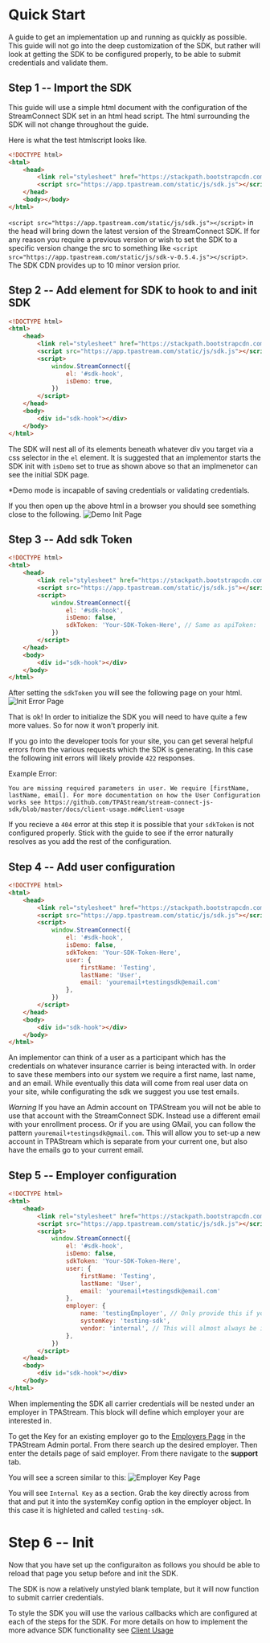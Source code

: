 # Quick Start
A guide to get an implementation up and running as quickly as possible. This guide
will not go into the deep customization of the SDK, but rather will look at getting
the SDK to be configured properly, to be able to submit credentials and validate them.

## Step 1 -- Import the SDK
This guide will use a simple html document with the configuration of the StreamConnect SDK set in an html head script.
The html surrounding the SDK will not change throughout the guide.

Here is what the test htmlscript looks like.
```html
<!DOCTYPE html>
<html>
    <head>
        <link rel="stylesheet" href="https://stackpath.bootstrapcdn.com/bootstrap/4.3.1/css/bootstrap.min.css" integrity="sha384-ggOyR0iXCbMQv3Xipma34MD+dH/1fQ784/j6cY/iJTQUOhcWr7x9JvoRxT2MZw1T" crossorigin="anonymous">
        <script src="https://app.tpastream.com/static/js/sdk.js"></script>
    </head>
    <body></body>
</html>
```

`<script src="https://app.tpastream.com/static/js/sdk.js"></script>` in the head  will bring down the latest version of the StreamConnect SDK. If for any reason you require a previous version or wish to set the SDK to a specific version change the src to something like 
`<script src="https://app.tpastream.com/static/js/sdk-v-0.5.4.js"></script>`. The SDK CDN provides up to 10 minor version prior.

## Step 2 -- Add element for SDK to hook to and init SDK
```html
<!DOCTYPE html>
<html>
    <head>
        <link rel="stylesheet" href="https://stackpath.bootstrapcdn.com/bootstrap/4.3.1/css/bootstrap.min.css" integrity="sha384-ggOyR0iXCbMQv3Xipma34MD+dH/1fQ784/j6cY/iJTQUOhcWr7x9JvoRxT2MZw1T" crossorigin="anonymous">
        <script src="https://app.tpastream.com/static/js/sdk.js"></script>
        <script>
            window.StreamConnect({
                el: '#sdk-hook',
                isDemo: true,
            })
        </script>
    </head>
    <body>
        <div id="sdk-hook"></div>
    </body>
</html>
```

The SDK will nest all of its elements beneath whatever div you target via a css selector in the `el` element. It is suggested
that an implementor starts the SDK init with `isDemo` set to true as shown above so that an implmenetor can see the initial SDK page.

*Demo mode is incapable of saving credentials or validating credentials.

If you then open up the above html in a browser you should see something close to the following.
![Demo Init Page](quickstart-screenshots/demo-init-page.png)

## Step 3 -- Add sdk Token
```html
<!DOCTYPE html>
<html>
    <head>
        <link rel="stylesheet" href="https://stackpath.bootstrapcdn.com/bootstrap/4.3.1/css/bootstrap.min.css" integrity="sha384-ggOyR0iXCbMQv3Xipma34MD+dH/1fQ784/j6cY/iJTQUOhcWr7x9JvoRxT2MZw1T" crossorigin="anonymous">
        <script src="https://app.tpastream.com/static/js/sdk.js"></script>
        <script>
            window.StreamConnect({
                el: '#sdk-hook',
                isDemo: false,
                sdkToken: 'Your-SDK-Token-Here', // Same as apiToken: 'Your-SDK-Token-Here'
            })
        </script>
    </head>
    <body>
        <div id="sdk-hook"></div>
    </body>
</html>
```

After setting the `sdkToken` you will see the following page on your html.
![Init Error Page](quickstart-screenshots/error-init-page.png)

That is ok! In order to initialize the SDK you will need to have quite a few more values. So for now it won't properly init.

If you go into the developer tools for your site, you can get several helpful errors from the various requests which the SDK
is generating. In this case the following init errors will likely provide `422` responses.

Example Error:
```
You are missing required parameters in user. We require [firstName, lastName, email]. For more documentation on how the User Configuration works see https://github.com/TPAStream/stream-connect-js-sdk/blob/master/docs/client-usage.md#client-usage
```

If you recieve a `404` error at this step it is possible that your `sdkToken` is not configured properly. Stick with the guide to see
if the error naturally resolves as you add the rest of the configuration.

## Step 4 -- Add user configuration
```html
<!DOCTYPE html>
<html>
    <head>
        <link rel="stylesheet" href="https://stackpath.bootstrapcdn.com/bootstrap/4.3.1/css/bootstrap.min.css" integrity="sha384-ggOyR0iXCbMQv3Xipma34MD+dH/1fQ784/j6cY/iJTQUOhcWr7x9JvoRxT2MZw1T" crossorigin="anonymous">
        <script src="https://app.tpastream.com/static/js/sdk.js"></script>
        <script>
            window.StreamConnect({
                el: '#sdk-hook',
                isDemo: false,
                sdkToken: 'Your-SDK-Token-Here',
                user: {
                    firstName: 'Testing',
                    lastName: 'User',
                    email: 'youremail+testingsdk@email.com'
                },
            })
        </script>
    </head>
    <body>
        <div id="sdk-hook"></div>
    </body>
</html>
```

An implementor can think of a user as a participant which has the credentials on whatever insurance carrier is being interacted with.
In order to save these members into our system we require a first name, last name, and an email. While eventually this data will
come from real user data on your site, while configurating the sdk we suggest you use test emails.

*Warning* If you have an Admin account on TPAStream you will not be able to use that account with the StreamConnect SDK. Instead use
a different email with your enrollment process. Or if you are using GMail, you can follow the pattern `youremail+testingsdk@gmail.com`.
This will allow you to set-up a new account in TPAStream which is separate from your current one, but also have the emails go to
your current email.

## Step 5 -- Employer configuration
```html
<!DOCTYPE html>
<html>
    <head>
        <link rel="stylesheet" href="https://stackpath.bootstrapcdn.com/bootstrap/4.3.1/css/bootstrap.min.css" integrity="sha384-ggOyR0iXCbMQv3Xipma34MD+dH/1fQ784/j6cY/iJTQUOhcWr7x9JvoRxT2MZw1T" crossorigin="anonymous">
        <script src="https://app.tpastream.com/static/js/sdk.js"></script>
        <script>
            window.StreamConnect({
                el: '#sdk-hook',
                isDemo: false,
                sdkToken: 'Your-SDK-Token-Here',
                user: {
                    firstName: 'Testing',
                    lastName: 'User',
                    email: 'youremail+testingsdk@email.com'
                },
                employer: {
                    name: 'testingEmployer', // Only provide this if your employer does not exist in TPAStream yet.
                    systemKey: 'testing-sdk',
                    vendor: 'internal', // This will almost always be internal
                },
            })
        </script>
    </head>
    <body>
        <div id="sdk-hook"></div>
    </body>
</html>
```

When implementing the SDK all carrier credentials will be nested under an employer in TPAStream. This block will define which
employer your are interested in.

To get the Key for an existing employer go to the [Employers Page](https://app.tpastream.com/b/employers) in the TPAStream Admin portal. From there search up the desired employer. Then enter the details page of said employer. From there navigate to the **support** tab.

You will see a screen similar to this:
![Employer Key Page](quickstart-screenshots/employer-key-page.png)

You will see `Internal Key` as a section. Grab the key directly across from that and put it into the systemKey config option in the employer object. In this case it is highleted and called `testing-sdk`.


# Step 6 -- Init

Now that you have set up the configuraiton as follows you should be able to reload that page you setup before and init the SDK.

The SDK is now a relatively unstyled blank template, but it will now function to submit carrier credentials.

To style the SDK you will use the various callbacks which are configured at each of the steps for the SDK.
For more details on how to implement the more advance SDK functionality see [Client Usage](client-usage.md)
